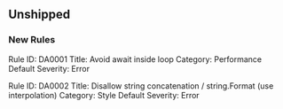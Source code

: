 ## Unshipped

### New Rules

Rule ID: DA0001
Title: Avoid await inside loop
Category: Performance
Default Severity: Error

Rule ID: DA0002
Title: Disallow string concatenation / string.Format (use interpolation)
Category: Style
Default Severity: Error
